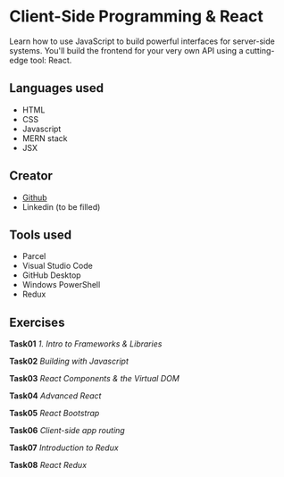 # Client-Side Programming & React
Learn how to use JavaScript to build powerful interfaces for server-side systems. You'll build the frontend for your very own API using a cutting-edge tool: React.
 
 
## Languages used
- HTML
- CSS
- Javascript
- MERN stack
- JSX


## Creator
- [Github](https://github.com/cicciotazza)
- Linkedin (to be filled)
## Tools used
- Parcel
- Visual Studio Code
- GitHub Desktop
- Windows PowerShell 
- Redux
  

## Exercises
**Task01**
*1. Intro to Frameworks & Libraries*

**Task02**
*Building with Javascript*

**Task03**
*React Components & the Virtual DOM*

**Task04**
*Advanced React*

**Task05**
*React Bootstrap*

**Task06**
*Client-side app routing*

**Task07**
*Introduction to Redux*

**Task08**
*React Redux*